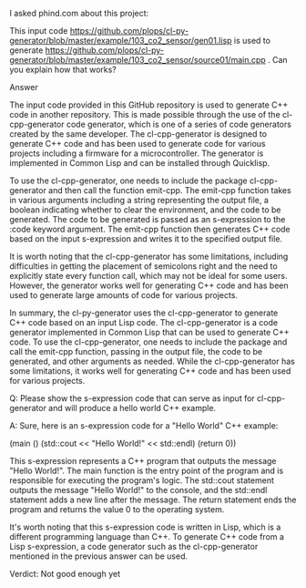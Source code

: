 I asked phind.com about this project:

This input code
https://github.com/plops/cl-py-generator/blob/master/example/103_co2_sensor/gen01.lisp
is used to generate
https://github.com/plops/cl-py-generator/blob/master/example/103_co2_sensor/source01/main.cpp
. Can you explain how that works?


Answer

The input code provided in this GitHub repository is used to generate C++ code in another repository. This is made possible through the use of the cl-cpp-generator code generator, which is one of a series of code generators created by the same developer. The cl-cpp-generator is designed to generate C++ code and has been used to generate code for various projects including a firmware for a microcontroller. The generator is implemented in Common Lisp and can be installed through Quicklisp.

To use the cl-cpp-generator, one needs to include the package cl-cpp-generator and then call the function emit-cpp. The emit-cpp function takes in various arguments including a string representing the output file, a boolean indicating whether to clear the environment, and the code to be generated. The code to be generated is passed as an s-expression to the :code keyword argument. The emit-cpp function then generates C++ code based on the input s-expression and writes it to the specified output file.

It is worth noting that the cl-cpp-generator has some limitations, including difficulties in getting the placement of semicolons right and the need to explicitly state every function call, which may not be ideal for some users. However, the generator works well for generating C++ code and has been used to generate large amounts of code for various projects.

In summary, the cl-py-generator uses the cl-cpp-generator to generate C++ code based on an input Lisp code. The cl-cpp-generator is a code generator implemented in Common Lisp that can be used to generate C++ code. To use the cl-cpp-generator, one needs to include the package and call the emit-cpp function, passing in the output file, the code to be generated, and other arguments as needed. While the cl-cpp-generator has some limitations, it works well for generating C++ code and has been used for various projects.


Q: Please show the s-expression code that can serve as input for cl-cpp-generator and will produce a hello world C++ example.

A: Sure, here is an s-expression code for a "Hello World" C++ example:

(main () (std::cout << "Hello World!" << std::endl) (return 0))

This s-expression represents a C++ program that outputs the message "Hello World!". The main function is the entry point of the program and is responsible for executing the program's logic. The std::cout statement outputs the message "Hello World!" to the console, and the std::endl statement adds a new line after the message. The return statement ends the program and returns the value 0 to the operating system.

It's worth noting that this s-expression code is written in Lisp, which is a different programming language than C++. To generate C++ code from a Lisp s-expression, a code generator such as the cl-cpp-generator mentioned in the previous answer can be used.



Verdict: Not good enough yet
